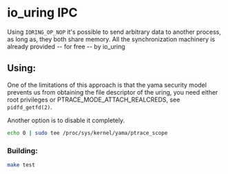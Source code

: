 # io_uring IPC

Using `IORING_OP_NOP` it's possible to send arbitrary data to another process, as long as, they both share memory. All the synchronization machinery is already provided -- for free -- by io_uring

## Using:

One of the limitations of this approach is that the yama security model prevents us from obtaining the file descriptor of the uring, you need either root privileges or PTRACE_MODE_ATTACH_REALCREDS, see `pidfd_getfd(2)`.

Another option is to disable it completely.

```sh
echo 0 | sudo tee /proc/sys/kernel/yama/ptrace_scope
```

### Building:

```sh
make test
```
